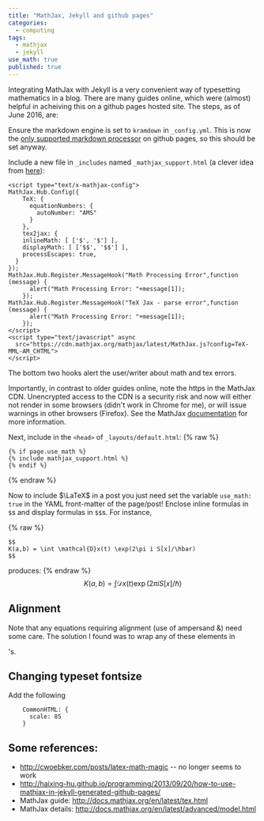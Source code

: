 ```yaml
---
title: "MathJax, Jekyll and github pages"
categories:
  - computing
tags:
  - mathjax
  - jekyll
use_math: true
published: true
---
```


Integrating MathJax with Jekyll is a very convenient way of typesetting mathematics in a blog. There are many guides online, which were (almost) helpful in acheiving this on a github pages hosted site. The steps, as of June 2016, are:

Ensure the markdown engine is set to `kramdown` in `_config.yml`. This is now the [only supported markdown processor](https://help.github.com/articles/updating-your-markdown-processor-to-kramdown/) on github pages, so this should be set anyway.

Include a new file in `_includes` named `_mathjax_support.html` (a clever idea from [here](http://haixing-hu.github.io/programming/2013/09/20/how-to-use-mathjax-in-jekyll-generated-github-pages/)):

```
<script type="text/x-mathjax-config">
MathJax.Hub.Config({
    TeX: {
      equationNumbers: {
        autoNumber: "AMS"
      }
    },
    tex2jax: {
    inlineMath: [ ['$', '$'] ],
    displayMath: [ ['$$', '$$'] ],
    processEscapes: true,
  }
});
MathJax.Hub.Register.MessageHook("Math Processing Error",function (message) {
	  alert("Math Processing Error: "+message[1]);
	});
MathJax.Hub.Register.MessageHook("TeX Jax - parse error",function (message) {
	  alert("Math Processing Error: "+message[1]);
	});
</script>
<script type="text/javascript" async
  src="https://cdn.mathjax.org/mathjax/latest/MathJax.js?config=TeX-MML-AM_CHTML">
</script>
```
The bottom two hooks alert the user/writer about math and tex errors. 

Importantly, in contrast to older guides online, note the https in the MathJax CDN. Unencrypted access to the CDN is a security risk and now will either not render in some browsers (didn't work in Chrome for me), or will issue warnings in other browsers (Firefox). See the MathJax [documentation](http://docs.mathjax.org/en/latest/start.html#secure-access-to-the-cdn) for more information.

Next, include in the `<head>` of `_layouts/default.html`:
{% raw %}
```
{% if page.use_math %}
{% include mathjax_support.html %}
{% endif %}
```
{% endraw %}

Now to include $\LaTeX$ in a post you just need set the variable `use_math: true` in the YAML front-matter of the page/post! Enclose inline formulas in `$`s and display formulas in `$$`s. For instance,

{% raw %}
```
$$
K(a,b) = \int \mathcal{D}x(t) \exp(2\pi i S[x]/\hbar)
$$
```
produces:
{% endraw %}
$$
K(a,b) = \int \mathcal{D}x(t) \exp(2\pi i S[x]/\hbar)
$$

## Alignment

Note that any equations requiring alignment (use of ampersand &) need some care. The solution I found was to wrap any of these elements in <div>'s. 

## Changing typeset fontsize 

Add the following 
```
    CommonHTML: {
      scale: 85
    }
```

## Some references:

* http://cwoebker.com/posts/latex-math-magic -- no longer seems to work
* http://haixing-hu.github.io/programming/2013/09/20/how-to-use-mathjax-in-jekyll-generated-github-pages/
* MathJax guide: http://docs.mathjax.org/en/latest/tex.html
* MathJax details: http://docs.mathjax.org/en/latest/advanced/model.html
